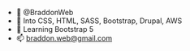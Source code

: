 - 👋 @BraddonWeb
- 👀 Into CSS, HTML, SASS, Bootstrap, Drupal, AWS
- 🌱 Learning Bootstrap 5
- 📫 braddon.web@gmail.com

<!---
BraddonWeb/BraddonWeb is a ✨ special ✨ repository because its `README.md` (this file) appears on your GitHub profile.
You can click the Preview link to take a look at your changes.
--->
